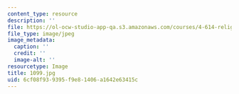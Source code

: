 ```yaml
---
content_type: resource
description: ''
file: https://ol-ocw-studio-app-qa.s3.amazonaws.com/courses/4-614-religious-architecture-and-islamic-cultures-fall-2002/6cf08f939395f9e81406a1642e63415c_1099.jpg
file_type: image/jpeg
image_metadata:
  caption: ''
  credit: ''
  image-alt: ''
resourcetype: Image
title: 1099.jpg
uid: 6cf08f93-9395-f9e8-1406-a1642e63415c
---
```

